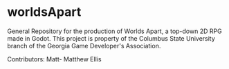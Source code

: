 # worldsApart
General Repository for the production of Worlds Apart, a top-down 2D RPG made in Godot.
This project is property of the Columbus State University branch of the Georgia Game Developer's Association.

Contributors:
Matt- Matthew Ellis
